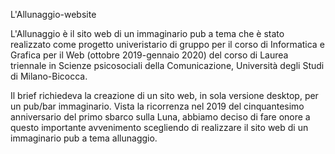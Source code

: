 L'Allunaggio-website

L'Allunaggio è il sito web di un immaginario pub a tema che è stato realizzato come progetto univeristario di gruppo per il corso di Informatica e Grafica per il Web (ottobre 2019-gennaio 2020) del corso di Laurea triennale in Scienze psicosociali della Comunicazione, Università degli Studi di Milano-Bicocca.

Il brief richiedeva la creazione di un sito web, in sola versione desktop, per un pub/bar immaginario.
Vista la ricorrenza nel 2019 del cinquantesimo anniversario del primo sbarco sulla Luna, abbiamo deciso di fare onore a questo importante avvenimento scegliendo di realizzare il sito web di un immaginario pub a tema allunaggio.
